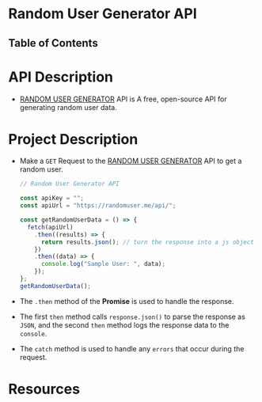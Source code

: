 # Random User Generator API

## Table of Contents

# API Description

- [RANDOM USER GENERATOR](https://randomuser.me/) API is A free, open-source API for generating random user data.

# Project Description

- Make a `GET` Request to the [RANDOM USER GENERATOR](https://randomuser.me/) API to get a random user.

  ```js
  // Random User Generator API

  const apiKey = "";
  const apiUrl = "https://randomuser.me/api/";

  const getRandomUserData = () => {
    fetch(apiUrl)
      .then((results) => {
        return results.json(); // turn the response into a js object
      })
      .then((data) => {
        console.log("Sample User: ", data);
      });
  };
  getRandomUserData();
  ```

- The `.then` method of the **Promise** is used to handle the response.
- The first `then` method calls `response.json()` to parse the response as `JSON`, and the second `then` method logs the response data to the `console`.
- The `catch` method is used to handle any `errors` that occur during the request.

# Resources
